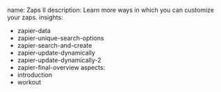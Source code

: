 name: Zaps II
description: Learn more ways in which you can customize your zaps.
insights:
  - zapier-data
  - zapier-unique-search-options
  - zapier-search-and-create
  - zapier-update-dynamically
  - zapier-update-dynamically-2
  - zapier-final-overview
aspects:
  - introduction
  - workout
